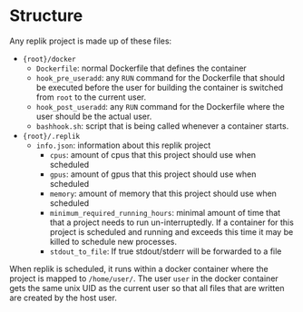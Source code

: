 # Structure 

Any replik project is made up of these files:
* ```{root}/docker```
  * ```Dockerfile```: normal Dockerfile that defines the container
  * ```hook_pre_useradd```: any ```RUN``` command for the Dockerfile that should be executed before the user for building the container is switched from ```root``` to the current user.
  * ```hook_post_useradd```: any ```RUN``` command for the Dockerfile where the user should be the actual user.
  * ```bashhook.sh```: script that is being called whenever a container starts.
* ```{root}/.replik```
  * ```info.json```: information about this replik project
    * ```cpus```: amount of cpus that this project should use when scheduled
    * ```gpus```: amount of gpus that this project should use when scheduled
    * ```memory```: amount of memory that this project should use when scheduled
    * ```minimum_required_running_hours```: minimal amount of time that that a project needs to run un-interruptedly. If a container for this project is scheduled and running and exceeds this time it may be killed to schedule new processes.
    * ```stdout_to_file```: If true stdout/stderr will be forwarded to a file

When replik is scheduled, it runs within a docker container where the project is mapped to ```/home/user/```.
The user ```user``` in the docker container gets the same unix UID as the current user so that all files that are written are created by the host user.
